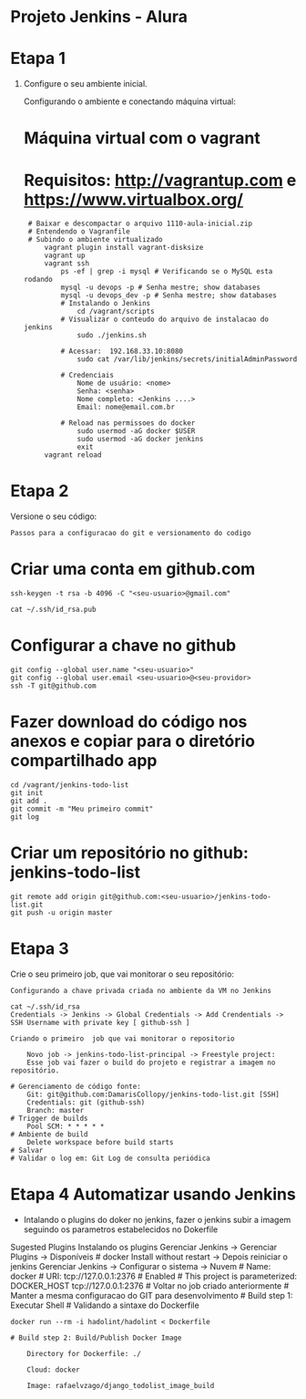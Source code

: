 # Projeto Jenkins - Alura

# Etapa 1
1) Configure o seu ambiente inicial.

    Configurando o ambiente e conectando máquina virtual:
    # Máquina virtual com o vagrant
    # Requisitos: http://vagrantup.com e https://www.virtualbox.org/
        # Baixar e descompactar o arquivo 1110-aula-inicial.zip
        # Entendendo o Vagranfile
        # Subindo o ambiente virtualizado
            vagrant plugin install vagrant-disksize
            vagrant up
            vagrant ssh
                ps -ef | grep -i mysql # Verificando se o MySQL esta rodando
                mysql -u devops -p # Senha mestre; show databases
                mysql -u devops_dev -p # Senha mestre; show databases
                # Instalando o Jenkins
                    cd /vagrant/scripts
                # Visualizar o conteudo do arquivo de instalacao do jenkins
                    sudo ./jenkins.sh

                # Acessar:  192.168.33.10:8080
                    sudo cat /var/lib/jenkins/secrets/initialAdminPassword

                # Credenciais
                    Nome de usuário: <nome>
                    Senha: <senha>
                    Nome completo: <Jenkins ....>
                    Email: nome@email.com.br

                # Reload nas permissoes do docker
                    sudo usermod -aG docker $USER
                    sudo usermod -aG docker jenkins
                    exit
            vagrant reload
# Etapa 2
Versione o seu código:

    Passos para a configuracao do git e versionamento do codigo
    
# Criar uma conta em github.com
    
    ssh-keygen -t rsa -b 4096 -C "<seu-usuario>@gmail.com"
    
    cat ~/.ssh/id_rsa.pub
    
# Configurar a chave no github
    git config --global user.name "<seu-usuario>"
    git config --global user.email <seu-usuario>@<seu-providor>
    ssh -T git@github.com
# Fazer download do código nos anexos e copiar para o diretório compartilhado app
    cd /vagrant/jenkins-todo-list
    git init
    git add .
    git commit -m "Meu primeiro commit"
    git log
# Criar um repositório no github: jenkins-todo-list
    git remote add origin git@github.com:<seu-usuario>/jenkins-todo-list.git
    git push -u origin master

# Etapa 3
Crie o seu primeiro job, que vai monitorar o seu repositório:

    Configurando a chave privada criada no ambiente da VM no Jenkins
    
    cat ~/.ssh/id_rsa
    Credentials -> Jenkins -> Global Credentials -> Add Crendentials -> SSH Username with private key [ github-ssh ]
    
    Criando o primeiro  job que vai monitorar o repositorio
    
        Novo job -> jenkins-todo-list-principal -> Freestyle project:
        Esse job vai fazer o build do projeto e registrar a imagem no repositório.
        
    # Gerenciamento de código fonte:
        Git: git@github.com:DamarisCollopy/jenkins-todo-list.git [SSH]
        Credentials: git (github-ssh)
        Branch: master
    # Trigger de builds
        Pool SCM: * * * * *
    # Ambiente de build
        Delete workspace before build starts
    # Salvar
    # Validar o log em: Git Log de consulta periódica

# Etapa 4 Automatizar usando Jenkins

- Intalando o plugins do doker no jenkins,  fazer o jenkins subir a imagem seguindo os parametros estabelecidos no Dokerfile

Sugested Plugins
    Instalando os plugins
    Gerenciar Jenkins -> Gerenciar Plugins -> Disponíveis
        # docker
    Install without restart -> Depois reiniciar o jenkins
Gerenciar Jenkins -> Configurar o sistema -> Nuvem
    # Name: docker
    # URI: tcp://127.0.0.1:2376
    # Enabled
    # This project is parameterized: 
    DOCKER_HOST
    tcp://127.0.0.1:2376
    # Voltar no job criado anteriormente
    # Manter a mesma configuracao do GIT para desenvolvimento
    # Build step 1: Executar Shell
    # Validando a sintaxe do Dockerfile
    
    docker run --rm -i hadolint/hadolint < Dockerfile
    
    # Build step 2: Build/Publish Docker Image
    
        Directory for Dockerfile: ./
        
        Cloud: docker
        
        Image: rafaelvzago/django_todolist_image_build
